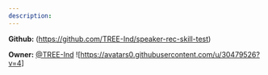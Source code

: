 ```yaml
---
description: 
---
```



**Github:** (https://github.com/TREE-Ind/speaker-rec-skill-test)

**Owner:** [@TREE-Ind](https://github.com/TREE-Ind) ![https://avatars0.githubusercontent.com/u/30479526?v=4]

